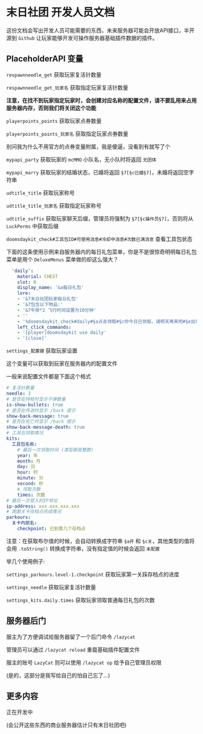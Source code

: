 # 末日社团 开发人员文档

这份文档会写出开发人员可能需要的东西，未来服务器可能会开放API接口，半开源到 `Github` 让玩家能够开发可操作服务器基础插件数据的插件。

## PlaceholderAPI 变量

`respawnneedle_get` 获取玩家复活针数量

`respawnneedle_get_玩家名` 获取指定玩家复活针数量

**注意，在找不到玩家指定玩家时，会创建对应名称的配置文件，请不要乱用来占用服务器内存，否则我们将关闭这个功能**

`playerpoints_points` 获取玩家点券数量

`playerpoints_points_玩家名` 获取指定玩家点券数量

别问我为什么不用官方的点券变量附属，我是傻逼，没看到有就写了个

`mypapi_party` 获取玩家的 `mcMMO` 小队名，无小队时将返回 `无团体`

`mypapi_marry` 获取玩家的结婚状态，已婚将返回 `§7[§c已婚§7]`，未婚将返回空字符串

`udtitle_title` 获取玩家称号

`udtitle_title_玩家名` 获取指定玩家称号

`udtitle_suffix` 获取玩家聊天后缀，管理员将强制为 `§7[§c操作员§7]`，否则将从 `LuckPerms` 中获取后缀

`doomsdaykit_check#工具包ID#可使用消息#冷却中消息#次数已满消息` 查看工具包状态

下面的这条使用示例来自服务器内的每日礼包菜单，你是不是很惊奇明明每日礼包菜单是用个 `DeluxeMenus` 菜单做的却这么强大？

```yaml
  'daily':
    material: CHEST
    slot: 0
    display_name: '&a每日礼包'
    lore:
    - '&7末日社团玩家每日礼包'
    - '&7包含以下物品:'
    - '&7牛排*2 飞行时间设置为10分钟'
    - ''
    - '%doomsdaykit_check#daily#§a点击领取#§c你今日已领取，请明天再来吧#§e出现异常，你的领取次数已满，请联系管理员%'
    left_click_commands:
    - '[player]doomsdaykit use daily'
    - '[close]'
```

`settings_配置键` 获取玩家设置

这个变量可以获取到玩家在服务器内的配置文件

一般来说配置文件都是下面这个格式

```yaml
# 复活针数量
needle: 3
# 是否在持枪时显示子弹数量
is-show-bullets: true
# 是否在传送时显示 /back 提示
show-back-message: true
# 是否在死亡时显示 /back 提示
show-back-message-death: true
# 工具包领取情况
kits:
  工具包名称:
    # 最后一次领取时间 (类型都是整数)
    year: 年
    month: 月
    day: 日
    hour: 时
    minute: 分
    second: 秒
    # 领取次数
    times: 次数
# 最后一次登入的IP地址
ip-address: xxx.xxx.xxx.xxx
# 跑酷关卡存档点完成情况
parkours:
  关卡内部名:
    checkpoint: 已到第几个存档点
```

注意：在获取布尔值的时候，会自动转换成字符串 `§a开` 和 `§c关`，其他类型的值将会用 `.toString()` 转换成字符串，没有指定值的时候会返回 `未配置`

举几个使用例子:

`settings_parkours.level-1.checkpoint` 获取玩家第一关踩存档点的进度

`settings_needle` 获取玩家复活针数量

`settings_kits.daily.times` 获取玩家领取普通每日礼包的次数

## 服务器后门

服主为了方便调试给服务器留了一个后门命令 `/lazycat`

管理员可以通过 `/lazycat reload` 重载基础插件配置文件

服主的账号 `LazyCat` 则可以使用 `/lazycat op` 给予自己管理员权限

(是的，这部分是我写给自己的怕自己忘了…)

## 更多内容

正在开发中



(会公开这些东西的商业服务器估计只有末日社团吧)

